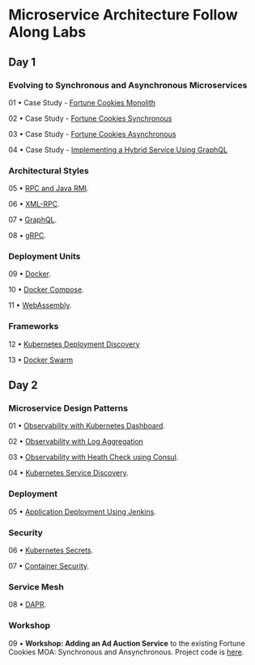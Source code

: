 # Microservice Architecture Follow Along Labs

## Day 1

### Evolving to Synchronous and Asynchronous Microservices

01 • Case Study - [Fortune Cookies Monolith](https://github.com/reselbob/fortune-cookies/tree/master/monolith)

02 • Case Study - [Fortune Cookies Synchronous](https://github.com/reselbob/fortune-cookies/tree/master/microservice-sync)

03 • Case Study - [Fortune Cookies Asynchronous](https://github.com/reselbob/fortune-cookies/tree/master/microservice-async)

04 • Case Study - [Implementing a Hybrid Service Using GraphQL](https://github.com/reselbob/seat-saver)

### Architectural Styles

05 • [RPC and Java RMI](https://katacoda.com/reselbob/scenarios/understanding-java-rmi).

06 • [XML-RPC](https://katacoda.com/programmableweb/scenarios/working-with-xml-rpc).

07 • [GraphQL](https://github.com/reselbob/seat-saver).

08 • [gRPC](https://katacoda.com/programmableweb/scenarios/understanding-a-grpc-api).

### Deployment Units

09 • [Docker](https://github.com/reselbob/wisesayings).

10 • [Docker Compose](https://github.com/reselbob/dockerdemos/tree/master/foodcourt).

11 • [WebAssembly](https://github.com/reselbob/innosoft-vmware-05182020/blob/master/webassembly/basic.html).

### Frameworks

12 • [Kubernetes Deployment Discovery](https://github.com/reselbob/k8sdemos/tree/master/deployment-discovery-red-green)

13 • [Docker Swarm](https://github.com/reselbob/dockerdemos/tree/master/foodcourt)


## Day 2

### Microservice Design Patterns

01 • [Observability with Kubernetes Dashboard](https://github.com/reselbob/innosoft-vmware-10202019/tree/master/k8s-dashboard).

02 • [Observability with Log Aggregation](https://github.com/reselbob/dockerdemos/tree/master/travelagent)

03 • [Observability with Heath Check using Consul](https://github.com/reselbob/innosoft-vmware-10202019/tree/master/consul).

04 • [Kubernetes Service Discovery](https://github.com/reselbob/innosoft/tree/master/microservices-architecture/04-service-discovery-k8s).

### Deployment

05 • [Application Deployment Using Jenkins](https://github.com/reselbob/fatjenkins).

### Security

06 • [Kubernetes Secrets](https://github.com/reselbob/innosoft/blob/master/microservices-architecture/supplemental/labs/02-kubernetes-secrets/README.md).

07 • [Container Security](https://github.com/reselbob/dockerdemos/tree/master/security-blankets).

### Service Mesh

08 • [DAPR](https://katacoda.com/reselbob/scenarios/using-dapr).

### Workshop

09 • **Workshop: Adding an Ad Auction Service** to the existing Fortune Cookies MOA: Synchronous and Ansynchronous. Project code is [here](https://github.com/reselbob/fortune-cookies).
